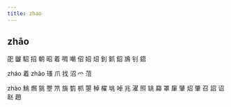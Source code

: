 ```yaml
---
title: zhao
---
```


## zhāo
巶
皽
駋
招
朝
昭
着
啁
嘲
佋
妱
炤
釗
釽
鉊
鳭
钊
鍣


zháo
着
zhǎo
瑵
爪
找
沼
爫
菬






zhào
鮡
燳
狣
瞾
笊
旐
箌
枛
曌
棹
櫂
垗
啅
兆
濯
照
罀
羄
罩
肁
肈
炤
肇
召
詔
诏
赵
趙
